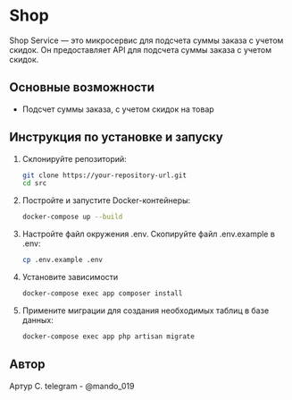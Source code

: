 # Shop

Shop Service — это микросервис для подсчета суммы заказа с учетом скидок. Он предоставляет API для подсчета суммы заказа с учетом скидок.

## Основные возможности

- Подсчет суммы заказа, с учетом скидок на товар

## Инструкция по установке и запуску

1. Склонируйте репозиторий:

   ```bash
   git clone https://your-repository-url.git
   cd src

2. Постройте и запустите Docker-контейнеры:
   ```bash
   docker-compose up --build

3. Настройте файл окружения .env.
   Скопируйте файл .env.example в .env:
    ```bash
   cp .env.example .env
   
4. Установите зависимости
   ```bash
   docker-compose exec app composer install

5. Примените миграции для создания необходимых таблиц в базе данных:
   ```bash
   docker-compose exec app php artisan migrate

## Автор
Артур С. telegram - @mando_019